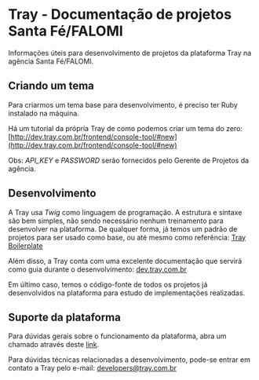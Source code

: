 # Tray - Documentação de projetos Santa Fé/FALOMI

Informações úteis para desenvolvimento de projetos da plataforma Tray na agência Santa Fé/FALOMI.

## Criando um tema

Para criarmos um tema base para desenvolvimento, é preciso ter Ruby instalado na máquina. 

Há um tutorial da própria Tray de como podemos criar um tema do zero: [http://dev.tray.com.br/frontend/console-tool/#new](http://dev.tray.com.br/frontend/console-tool/#new)

Obs: *API_KEY* e *PASSWORD* serão fornecidos pelo Gerente de Projetos da agência.

## Desenvolvimento

A Tray usa *Twig* como linguagem de programação. A estrutura e sintaxe são bem simples, não sendo necessário nenhum treinamento para desenvolver na plataforma. De qualquer forma, já temos um padrão de projetos para ser usado como base, ou até mesmo como referência: [Tray Boilerplate](https://github.com/jofelipe/tray-boilerplate)

Além disso, a Tray conta com uma excelente documentação que servirá como guia durante o desenvolvimento: [dev.tray.com.br](http://dev.tray.com.br/)

Em último caso, temos o código-fonte de todos os projetos já desenvolvidos na plataforma para estudo de implementações realizadas.

## Suporte da plataforma
Para dúvidas gerais sobre o funcionamento da plataforma, abra um chamado através deste [link](http://atendimento.tray.com.br/hc/pt-br/requests/new).

Para dúvidas técnicas relacionadas a desenvolvimento, pode-se entrar em contato a Tray pelo e-mail: [developers@tray.com.br](developers@tray.com.br)